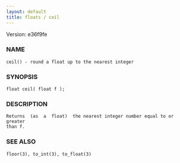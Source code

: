 ```yaml
---
layout: default
title: floats / ceil
---
```


Version: e36f9fe




### NAME
    ceil() - round a float up to the nearest integer


### SYNOPSIS
    float ceil( float f );


### DESCRIPTION
    Returns  (as  a  float)  the nearest integer number equal to or greater
    than f.


### SEE ALSO
    floor(3), to_int(3), to_float(3)



